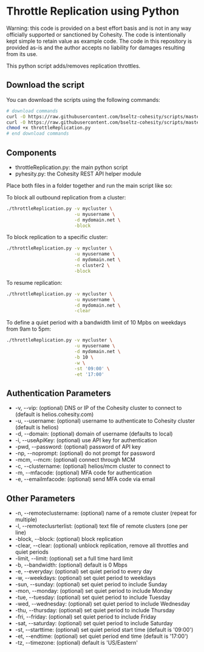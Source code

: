 # Throttle Replication using Python

Warning: this code is provided on a best effort basis and is not in any way officially supported or sanctioned by Cohesity. The code is intentionally kept simple to retain value as example code. The code in this repository is provided as-is and the author accepts no liability for damages resulting from its use.

This python script adds/removes replication throttles.

## Download the script

You can download the scripts using the following commands:

```bash
# download commands
curl -O https://raw.githubusercontent.com/bseltz-cohesity/scripts/master/python/throttleReplication/throttleReplication.py
curl -O https://raw.githubusercontent.com/bseltz-cohesity/scripts/master/python/pyhesity.py
chmod +x throttleReplication.py
# end download commands
```

## Components

* throttleReplication.py: the main python script
* pyhesity.py: the Cohesity REST API helper module

Place both files in a folder together and run the main script like so:

To block all outbound replication from a cluster:

```bash
./throttleReplication.py -v mycluster \
                         -u myusername \
                         -d mydomain.net \
                         -block
```

To block replication to a specific cluster:

```bash
./throttleReplication.py -v mycluster \
                         -u myusername \
                         -d mydomain.net \
                         -n cluster2 \
                         -block
```

To resume replication:

```bash
./throttleReplication.py -v mycluster \
                         -u myusername \
                         -d mydomain.net \
                         -clear
```

To define a quiet period with a bandwidth limit of 10 Mpbs on weekdays from 9am to 5pm:

```bash
./throttleReplication.py -v mycluster \
                         -u myusername \
                         -d mydomain.net \
                         -b 10 \
                         -w \
                         -st '09:00' \
                         -et '17:00'
```

## Authentication Parameters

* -v, --vip: (optional) DNS or IP of the Cohesity cluster to connect to (default is helios.cohesity.com)
* -u, --username: (optional) username to authenticate to Cohesity cluster (default is helios)
* -d, --domain: (optional) domain of username (defaults to local)
* -i, --useApiKey: (optional) use API key for authentication
* -pwd, --password: (optional) password of API key
* -np, --noprompt: (optional) do not prompt for password
* -mcm, --mcm: (optional) connect through MCM
* -c, --clustername: (optional) helios/mcm cluster to connect to
* -m, --mfacode: (optional) MFA code for authentication
* -e, --emailmfacode: (optional) send MFA code via email

## Other Parameters

* -n, --remoteclustername: (optional) name of a remote cluster (repeat for multiple)
* -l, --remoteclusrterlist: (optional) text file of remote clusters (one per line)
* -block, --block: (optional) block replication
* -clear, --clear: (optional) unblock replication, remove all throttles and quiet periods
* -limit, --limit: (optional) set a full time hard limit
* -b, --bandwidth: (optional) default is 0 Mbps
* -e, --everyday: (optional) set quiet period to every day
* -w, --weekdays: (optional) set quiet period to weekdays
* -sun, --sunday: (optional) set quiet period to include Sunday
* -mon, --monday: (optional) set quiet period to include Monday
* -tue, --tuesday: (optional) set quiet period to include Tuesday
* -wed, --wednesday: (optional) set quiet period to include Wednesday
* -thu, --thursday: (optional) set quiet period to include Thursday
* -fri, --friday: (optional) set quiet period to include Friday
* -sat, --saturday: (optional) set quiet period to include Saturday
* -st, --starttime: (optional) set quiet period start time (default is '09:00')
* -et, --endtime: (optional) set quiet period end time (default is '17:00')
* -tz, --timezone: (optional) default is 'US/Eastern'
